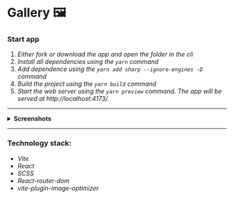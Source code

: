 # Gallery 🖼️

### **Start app**

1. _Either fork or download the app and open the folder in the cli_
2. _Install all dependencies using the `yarn` command_
3. _Add dependence using the `yarn add sharp --ignore-engines -D` command_
4. _Build the project using the `yarn build` command_
5. _Start the web server using the `yarn preview` command. The app will be served at http://localhost:4173/._

---

 <details><summary><b>Screenshots</b></summary>    
  
<h3>Main</h3><img src="screenshots/gallery.png" ><hr>
<h3>Post</h3><img src="screenshots/image.png"/><hr>
<h3>Posts</h3><img src="screenshots/grid-gallery.png" />
</details>

---

### **Technology stack:**

- _Vite_
- _React_
- _SCSS_
- _React-router-dom_
- _vite-plugin-image-optimizer_

